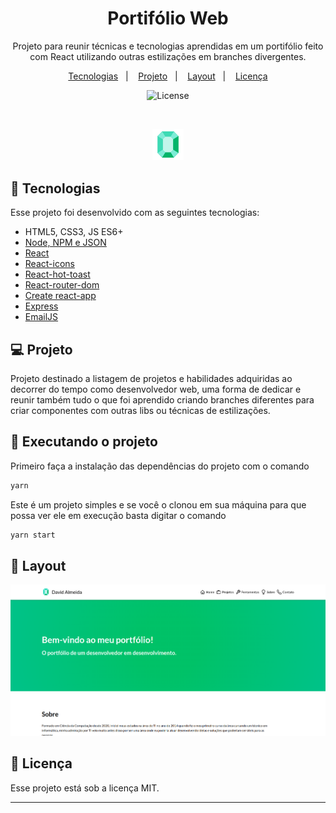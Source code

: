 <h1 align="center">Portifólio Web</h1>

<p align="center">
Projeto para reunir técnicas e tecnologias aprendidas em um portifólio feito com React utilizando outras estilizações em branches divergentes.
</p>

<p align="center">
  <a href="#-tecnologias">Tecnologias</a>&nbsp;&nbsp;&nbsp;|&nbsp;&nbsp;&nbsp;
  <a href="#-projeto">Projeto</a>&nbsp;&nbsp;&nbsp;|&nbsp;&nbsp;&nbsp;
  <a href="#-layout">Layout</a>&nbsp;&nbsp;&nbsp;|&nbsp;&nbsp;&nbsp;
  <a href="#memo-licença">Licença</a>
</p>

<p align="center">
  <img alt="License" src="https://img.shields.io/static/v1?label=license&message=MIT&color=49AA26&labelColor=000000">
</p>

<br>

<p align="center">
  <img alt="emerald" src=".github/emerald.png" width="10%">
</p>

## 🚀 Tecnologias

Esse projeto foi desenvolvido com as seguintes tecnologias:

- HTML5, CSS3, JS ES6+
- [Node, NPM e JSON](https://nodejs.org/)
- [React](https://reactjs.org/docs/getting-started.html)
- [React-icons](https://react-icons.github.io/react-icons/)
- [React-hot-toast](https://react-hot-toast.com/)
- [React-router-dom](https://reactrouter.com/en/main)
- [Create react-app](https://create-react-app.dev/)
- [Express](https://expressjs.com/)
- [EmailJS](https://www.emailjs.com/docs/examples/reactjs/)

## 💻 Projeto

Projeto destinado a listagem de projetos e habilidades adquiridas ao decorrer do tempo como desenvolvedor web, uma forma de dedicar e reunir também tudo o que foi aprendido criando branches diferentes para criar componentes com outras libs ou técnicas de estilizações.

## 🏡 Executando o projeto

Primeiro faça a instalação das dependências do projeto com o comando

```sh
yarn
```

Este é um projeto simples e se você o clonou em sua máquina para que possa ver ele em execução basta digitar o comando

```sh
yarn start
```

## 🔖 Layout

<img src=".github/portfolio.png" alt="layout de portifolio web" />

## 📝 Licença

Esse projeto está sob a licença MIT.

---
